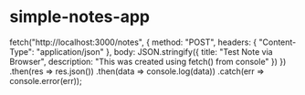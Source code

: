 # simple-notes-app


fetch("http://localhost:3000/notes", {
  method: "POST",
  headers: {
    "Content-Type": "application/json"
  },
  body: JSON.stringify({
    title: "Test Note via Browser",
    description: "This was created using fetch() from console"
  })
})
.then(res => res.json())
.then(data => console.log(data))
.catch(err => console.error(err));
